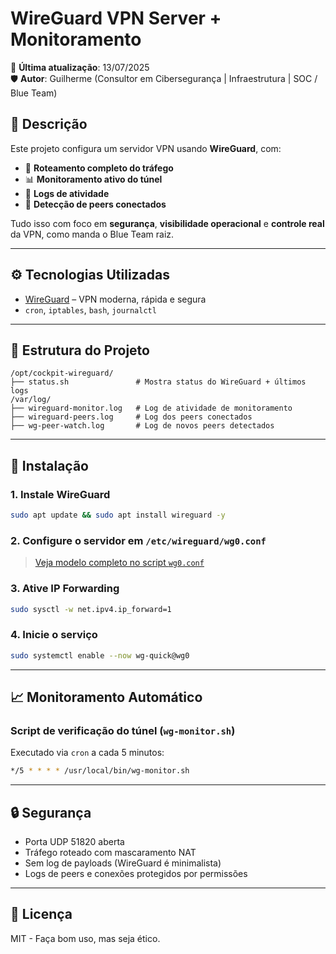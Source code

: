 # WireGuard VPN Server + Monitoramento

📅 **Última atualização**: 13/07/2025  
🛡️ **Autor**: Guilherme (Consultor em Cibersegurança | Infraestrutura | SOC / Blue Team)

## 📌 Descrição

Este projeto configura um servidor VPN usando **WireGuard**, com:

- 🔄 **Roteamento completo do tráfego**
- 📊 **Monitoramento ativo do túnel**
- 📝 **Logs de atividade**
- 🚨 **Detecção de peers conectados**

Tudo isso com foco em **segurança**, **visibilidade operacional** e **controle real** da VPN, como manda o Blue Team raiz.

---

## ⚙️ Tecnologias Utilizadas

- [WireGuard](https://www.wireguard.com/) – VPN moderna, rápida e segura
- `cron`, `iptables`, `bash`, `journalctl`

---

## 🧱 Estrutura do Projeto

```
/opt/cockpit-wireguard/
├── status.sh               # Mostra status do WireGuard + últimos logs
/var/log/
├── wireguard-monitor.log   # Log de atividade de monitoramento
├── wireguard-peers.log     # Log dos peers conectados
├── wg-peer-watch.log       # Log de novos peers detectados
```

---

## 🚀 Instalação

### 1. Instale WireGuard
```bash
sudo apt update && sudo apt install wireguard -y
```

### 2. Configure o servidor em `/etc/wireguard/wg0.conf`
> [Veja modelo completo no script `wg0.conf`](./wg0.conf)

### 3. Ative IP Forwarding
```bash
sudo sysctl -w net.ipv4.ip_forward=1
```

### 4. Inicie o serviço
```bash
sudo systemctl enable --now wg-quick@wg0
```
---

## 📈 Monitoramento Automático

### Script de verificação do túnel (`wg-monitor.sh`)

Executado via `cron` a cada 5 minutos:
```bash
*/5 * * * * /usr/local/bin/wg-monitor.sh
```

---

## 🔒 Segurança

- Porta UDP 51820 aberta
- Tráfego roteado com mascaramento NAT
- Sem log de payloads (WireGuard é minimalista)
- Logs de peers e conexões protegidos por permissões

---

## 📄 Licença

MIT - Faça bom uso, mas seja ético.
